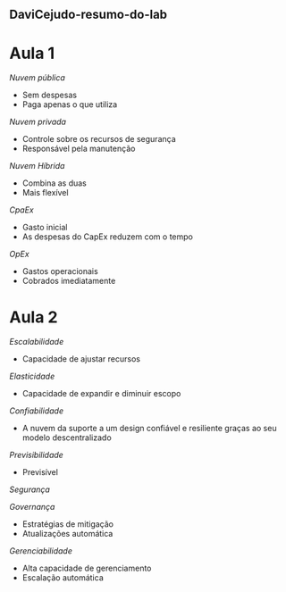 ## DaviCejudo-resumo-do-lab

# Aula 1

*Nuvem pública*
- Sem despesas
- Paga apenas o que utiliza

*Nuvem privada*
- Controle sobre os recursos de segurança
- Responsável pela manutenção

*Nuvem Híbrida*
- Combina as duas
- Mais flexível


*CpaEx*
- Gasto inicial
- As despesas do CapEx reduzem com o tempo

*OpEx*
- Gastos operacionais
- Cobrados imediatamente

# Aula 2

*Escalabilidade*
- Capacidade de ajustar recursos

*Elasticidade*
- Capacidade de expandir e diminuir escopo

*Confiabilidade*
- A nuvem da suporte a um design confiável e resiliente graças ao seu modelo descentralizado

*Previsibilidade*
- Previsível

*Segurança*

*Governança*
- Estratégias de mitigação
- Atualizações automática

*Gerenciabilidade*
- Alta capacidade de gerenciamento
- Escalação automática
